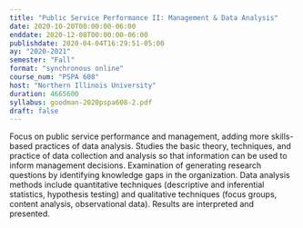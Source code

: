 ```yaml
---
title: "Public Service Performance II: Management & Data Analysis"
date: 2020-10-20T00:00:00-06:00
enddate: 2020-12-08T00:00:00-06:00
publishdate: 2020-04-04T16:29:51-05:00
ay: "2020-2021"
semester: "Fall"
format: "synchronous online"
course_num: "PSPA 608"
host: "Northern Illinois University"
duration: 4665600
syllabus: goodman-2020pspa608-2.pdf
draft: false
---
```


Focus on public service performance and management, adding more skills-based practices of data analysis. Studies the basic theory, techniques, and practice of data collection and analysis so that information can be used to inform management decisions. Examination of generating research questions by identifying knowledge gaps in the organization. Data analysis methods include quantitative techniques (descriptive and inferential statistics, hypothesis testing) and qualitative techniques (focus groups, content analysis, observational data). Results are interpreted and presented.
